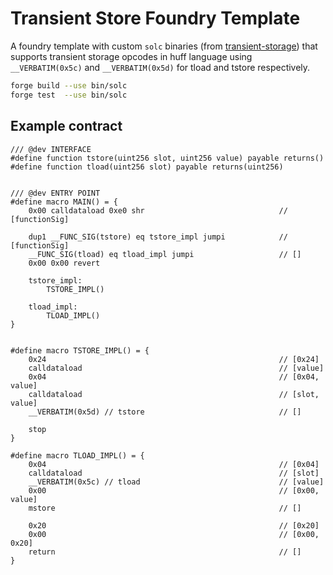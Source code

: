 # Transient Store Foundry Template

A foundry template with custom `solc` binaries (from [transient-storage](https://github.com/ethereum/solidity/tree/transient-store)) that supports transient storage opcodes in huff language using `__VERBATIM(0x5c)` and `__VERBATIM(0x5d)` for tload and tstore respectively.

```bash
forge build --use bin/solc
forge test  --use bin/solc
```

## Example contract

```solidity
/// @dev INTERFACE
#define function tstore(uint256 slot, uint256 value) payable returns()
#define function tload(uint256 slot) payable returns(uint256)


/// @dev ENTRY POINT
#define macro MAIN() = {
    0x00 calldataload 0xe0 shr                              // [functionSig]

    dup1 __FUNC_SIG(tstore) eq tstore_impl jumpi            // [functionSig]
    __FUNC_SIG(tload) eq tload_impl jumpi                   // []
    0x00 0x00 revert

    tstore_impl:
        TSTORE_IMPL()

    tload_impl:
        TLOAD_IMPL()
}


#define macro TSTORE_IMPL() = {
    0x24                                                    // [0x24]
    calldataload                                            // [value]
    0x04                                                    // [0x04, value]
    calldataload                                            // [slot, value]
    __VERBATIM(0x5d) // tstore                              // []

    stop
}

#define macro TLOAD_IMPL() = {
    0x04                                                    // [0x04]
    calldataload                                            // [slot]
    __VERBATIM(0x5c) // tload                               // [value]
    0x00                                                    // [0x00, value]
    mstore                                                  // []

    0x20                                                    // [0x20]
    0x00                                                    // [0x00, 0x20]
    return                                                  // []
}
```
